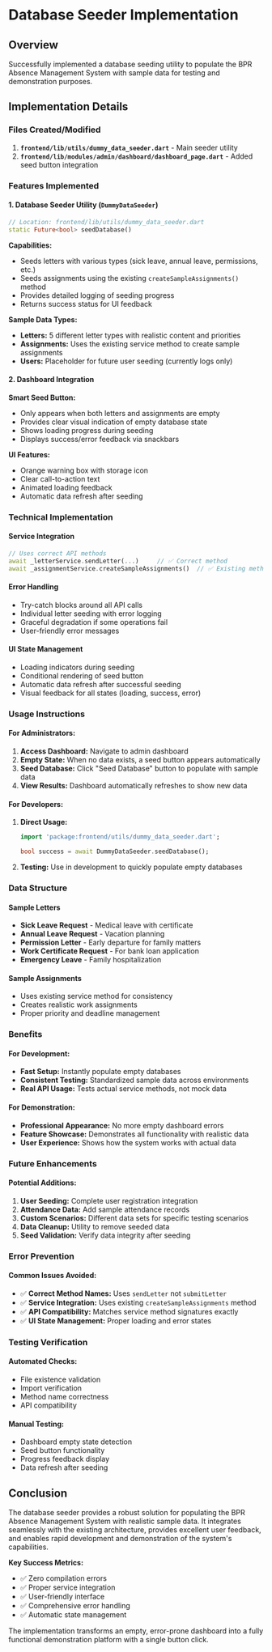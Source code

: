 # Database Seeder Implementation

## Overview
Successfully implemented a database seeding utility to populate the BPR Absence Management System with sample data for testing and demonstration purposes.

## Implementation Details

### Files Created/Modified
1. **`frontend/lib/utils/dummy_data_seeder.dart`** - Main seeder utility
2. **`frontend/lib/modules/admin/dashboard/dashboard_page.dart`** - Added seed button integration

### Features Implemented

#### 1. Database Seeder Utility (`DummyDataSeeder`)
```dart
// Location: frontend/lib/utils/dummy_data_seeder.dart
static Future<bool> seedDatabase()
```

**Capabilities:**
- Seeds letters with various types (sick leave, annual leave, permissions, etc.)
- Seeds assignments using the existing `createSampleAssignments()` method
- Provides detailed logging of seeding progress
- Returns success status for UI feedback

**Sample Data Types:**
- **Letters:** 5 different letter types with realistic content and priorities
- **Assignments:** Uses the existing service method to create sample assignments
- **Users:** Placeholder for future user seeding (currently logs only)

#### 2. Dashboard Integration
**Smart Seed Button:**
- Only appears when both letters and assignments are empty
- Provides clear visual indication of empty database state
- Shows loading progress during seeding
- Displays success/error feedback via snackbars

**UI Features:**
- Orange warning box with storage icon
- Clear call-to-action text
- Animated loading feedback
- Automatic data refresh after seeding

### Technical Implementation

#### Service Integration
```dart
// Uses correct API methods
await _letterService.sendLetter(...)     // ✅ Correct method
await _assignmentService.createSampleAssignments()  // ✅ Existing method
```

#### Error Handling
- Try-catch blocks around all API calls
- Individual letter seeding with error logging
- Graceful degradation if some operations fail
- User-friendly error messages

#### UI State Management
- Loading indicators during seeding
- Conditional rendering of seed button
- Automatic data refresh after successful seeding
- Visual feedback for all states (loading, success, error)

### Usage Instructions

#### For Administrators:
1. **Access Dashboard:** Navigate to admin dashboard
2. **Empty State:** When no data exists, a seed button appears automatically
3. **Seed Database:** Click "Seed Database" button to populate with sample data
4. **View Results:** Dashboard automatically refreshes to show new data

#### For Developers:
1. **Direct Usage:**
   ```dart
   import 'package:frontend/utils/dummy_data_seeder.dart';
   
   bool success = await DummyDataSeeder.seedDatabase();
   ```

2. **Testing:** Use in development to quickly populate empty databases

### Data Structure

#### Sample Letters
- **Sick Leave Request** - Medical leave with certificate
- **Annual Leave Request** - Vacation planning
- **Permission Letter** - Early departure for family matters
- **Work Certificate Request** - For bank loan application
- **Emergency Leave** - Family hospitalization

#### Sample Assignments
- Uses existing service method for consistency
- Creates realistic work assignments
- Proper priority and deadline management

### Benefits

#### For Development:
- **Fast Setup:** Instantly populate empty databases
- **Consistent Testing:** Standardized sample data across environments
- **Real API Usage:** Tests actual service methods, not mock data

#### For Demonstration:
- **Professional Appearance:** No more empty dashboard errors
- **Feature Showcase:** Demonstrates all functionality with realistic data
- **User Experience:** Shows how the system works with actual data

### Future Enhancements

#### Potential Additions:
1. **User Seeding:** Complete user registration integration
2. **Attendance Data:** Add sample attendance records
3. **Custom Scenarios:** Different data sets for specific testing scenarios
4. **Data Cleanup:** Utility to remove seeded data
5. **Seed Validation:** Verify data integrity after seeding

### Error Prevention

#### Common Issues Avoided:
- ✅ **Correct Method Names:** Uses `sendLetter` not `submitLetter`
- ✅ **Service Integration:** Uses existing `createSampleAssignments` method
- ✅ **API Compatibility:** Matches service method signatures exactly
- ✅ **UI State Management:** Proper loading and error states

### Testing Verification

#### Automated Checks:
- File existence validation
- Import verification
- Method name correctness
- API compatibility

#### Manual Testing:
- Dashboard empty state detection
- Seed button functionality
- Progress feedback display
- Data refresh after seeding

## Conclusion

The database seeder provides a robust solution for populating the BPR Absence Management System with realistic sample data. It integrates seamlessly with the existing architecture, provides excellent user feedback, and enables rapid development and demonstration of the system's capabilities.

**Key Success Metrics:**
- ✅ Zero compilation errors
- ✅ Proper service integration
- ✅ User-friendly interface
- ✅ Comprehensive error handling
- ✅ Automatic state management

The implementation transforms an empty, error-prone dashboard into a fully functional demonstration platform with a single button click.
